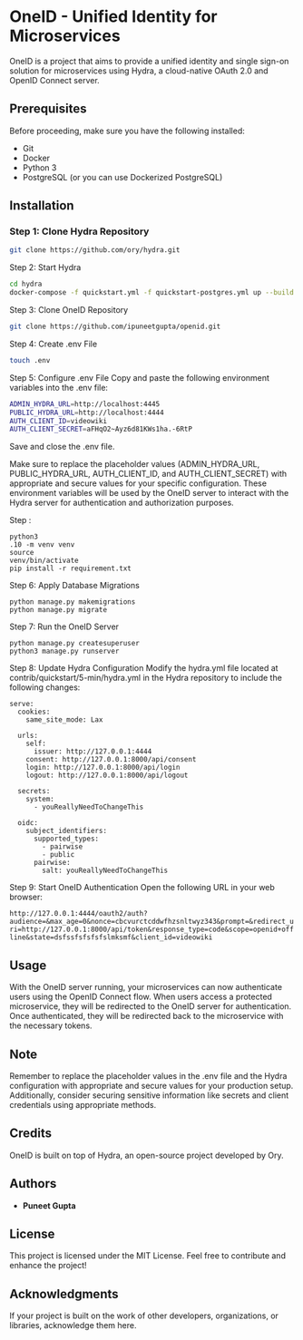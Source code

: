 # OneID - Unified Identity for Microservices

OneID is a project that aims to provide a unified identity and single sign-on solution for microservices using Hydra, a cloud-native OAuth 2.0 and OpenID Connect server.

## Prerequisites

Before proceeding, make sure you have the following installed:

- Git
- Docker
- Python 3
- PostgreSQL (or you can use Dockerized PostgreSQL)

## Installation

### Step 1: Clone Hydra Repository

```bash
git clone https://github.com/ory/hydra.git
```

Step 2: Start Hydra

```bash 
cd hydra
docker-compose -f quickstart.yml -f quickstart-postgres.yml up --build
```

Step 3: Clone OneID Repository

```bash 
git clone https://github.com/ipuneetgupta/openid.git
```

Step 4: Create .env File

```bash
touch .env
```

Step 5: Configure .env File
Copy and paste the following environment variables into the .env file:

```bash
ADMIN_HYDRA_URL=http://localhost:4445
PUBLIC_HYDRA_URL=http://localhost:4444
AUTH_CLIENT_ID=videowiki
AUTH_CLIENT_SECRET=aFHqO2~Ayz6d81KWs1ha.-6RtP
```

Save and close the .env file.

Make sure to replace the placeholder values (ADMIN_HYDRA_URL, PUBLIC_HYDRA_URL, AUTH_CLIENT_ID, and AUTH_CLIENT_SECRET) with appropriate and secure values for your specific configuration. These environment variables will be used by the OneID server to interact with the Hydra server for authentication and authorization purposes.

Step : 
```
python3
.10 -m venv venv
source 
venv/bin/activate
pip install -r requirement.txt
```

Step 6: Apply Database Migrations
```
python manage.py makemigrations
python manage.py migrate
```

Step 7: Run the OneID Server
```
python manage.py createsuperuser
python3 manage.py runserver
```

Step 8: Update Hydra Configuration
Modify the hydra.yml file located at contrib/quickstart/5-min/hydra.yml in the Hydra repository to include the following changes:
```
serve:
  cookies:
    same_site_mode: Lax

  urls:
    self:
      issuer: http://127.0.0.1:4444
    consent: http://127.0.0.1:8000/api/consent
    login: http://127.0.0.1:8000/api/login
    logout: http://127.0.0.1:8000/api/logout

  secrets:
    system:
      - youReallyNeedToChangeThis

  oidc:
    subject_identifiers:
      supported_types:
        - pairwise
        - public
      pairwise:
        salt: youReallyNeedToChangeThis
```

Step 9: Start OneID Authentication
Open the following URL in your web browser:

`http://127.0.0.1:4444/oauth2/auth?audience=&max_age=0&nonce=cbcvurctcddwfhzsnltwyz343&prompt=&redirect_uri=http://127.0.0.1:8000/api/token&response_type=code&scope=openid+offline&state=dsfssfsfsfsfslmksmf&client_id=videowiki`

## Usage
With the OneID server running, your microservices can now authenticate users using the OpenID Connect flow. When users access a protected microservice, they will be redirected to the OneID server for authentication. Once authenticated, they will be redirected back to the microservice with the necessary tokens.

## Note
Remember to replace the placeholder values in the .env file and the Hydra configuration with appropriate and secure values for your production setup. Additionally, consider securing sensitive information like secrets and client credentials using appropriate methods.

## Credits
OneID is built on top of Hydra, an open-source project developed by Ory.

## Authors

- **Puneet Gupta**

## License
This project is licensed under the MIT License. Feel free to contribute and enhance the project!

## Acknowledgments

If your project is built on the work of other developers, organizations, or libraries, acknowledge them here.



